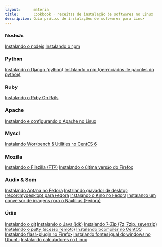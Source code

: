```yaml
---
layout:      materia
title:       Cookbook - receitas de instalação de softwares no Linux
description: Guia prático de instalações de softwares para Linux
---
```



### NodeJs

<div class="list-group">
    <a href="/linux/instalando-nodejs/" class="list-group-item">Instalando o nodejs</a>
    <a href="/linux/instalando-npm/" class="list-group-item">Instalando o npm</a>
</div>



### Python

<div class="list-group">
    <a href="/linux/instalando-django/" class="list-group-item">Instalando o Django (python)</a>
    <a href="/linux/instalando-pip/" class="list-group-item">Instalando o pip (gerenciados de pacotes do python)</a>
</div>



### Ruby

<div class="list-group">
    <a href="/linux/instalando-ruby-on-rails/" class="list-group-item">Instalando o Ruby On Rails</a>
</div>



### Apache

<div class="list-group">
    <a href="/linux/instalando-apache-via-yum-apt-get/" class="list-group-item">Instalando e configurando o Apache no Linux</a>
</div>



### Mysql

<div class="list-group">
    <a href="/linux/instalando-mysql-workbench" class="list-group-item">Instalando Workbench & Utilities no CentOS 6</a>
</div>



###  Mozilla

<div class="list-group">
    <a href="/linux/instalando-filezilla/" class="list-group-item">Instalando o Filezilla (FTP)</a>
    <a href="/linux/instalando-firefox/" class="list-group-item">Instalando o última versão do Firefox</a>
</div>



###  Audio & Som

<div class="list-group">
    <a href="/linux/instalando-aptana" class="list-group-item">Instalando Aptana no Fedora</a>
    <a href="/linux/instalando-gtk-recordmydesktop" class="list-group-item">Instalando gravador de desktop (recordmydesktop) para Fedora</a>
    <a href="/linux/instalando-kino.md" class="list-group-item">Instalando o Kino no Fedora</a>
    <a href="/linux/instalando-nautilus-image-converter" class="list-group-item">Instalando um conversor de imagens para o Nautilius (Fedora)</a>
</div>



###  Útils

<div class="list-group">
    <a href="/linux/instalando-git/" class="list-group-item">Instalando o git</a>
    <a href="/linux/instalando-java/" class="list-group-item">Instalando o Java (jdk)</a>
    <a href="/linux/instalando-7z/" class="list-group-item">Instalando 7-Zip (7z, 7zip, sevenzip)</a>
    <a href="/linux/instalando-putty/" class="list-group-item">Instalando o putty (acesso remoto)</a>
    <a href="/linux/instalando-bcompiler" class="list-group-item">Instalando bcompiler no CentOS</a>
    <a href="/linux/instalando-flash-plugin" class="list-group-item">Instalando flash-plugin no Firefox</a>
    <a href="/linux/instalando-fonts-windows" class="list-group-item">Instalando fontes igual do windows no Ubuntu</a>
    <a href="/linux/instalando-calculadoras" class="list-group-item">Instalando calculadores no Linux</a>
    <!--<a href="/linux" class="list-group-item"></a>-->
</div>